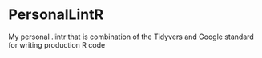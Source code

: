 # PersonalLintR
My personal .lintr that is combination of the Tidyvers and Google standard for writing production R code
